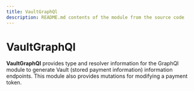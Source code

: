 ```yaml
---
title: VaultGraphQl
description: README.md contents of the module from the source code
---
```


# VaultGraphQl

**VaultGraphQl** provides type and resolver information for the GraphQl module
to generate Vault (stored payment information) information endpoints. This module also
provides mutations for modifying a payment token.
